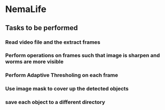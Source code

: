 # NemaLife
## Tasks to be performed

### Read video file and the extract frames
### Perform operations on frames such that image is sharpen and worms are more visible
### Perform Adaptive Thresholing on each frame
### Use image mask to cover up the detected objects
### save each object to a different directory

